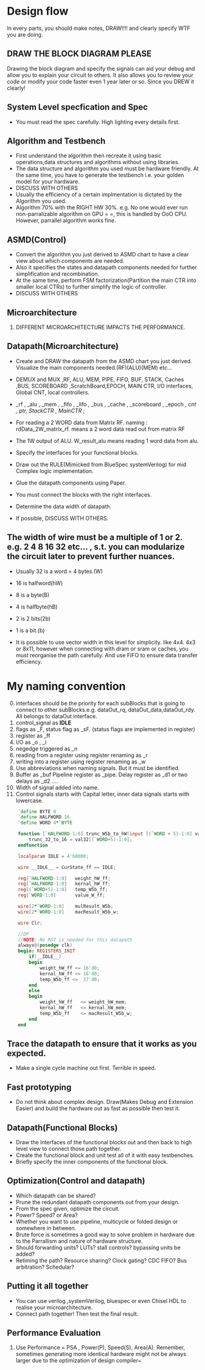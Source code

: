 # Design flow
In every parts, you should make notes, DRAW!!!! and clearly specify WTF you are doing.

## DRAW THE BLOCK DIAGRAM PLEASE
Drawing the block diagram and specify the signals can aid your debug and allow you to explain your circuit to others.
It also allows you to review your code or modify your code faster even 1 year later or so. Since you DREW it clearly!

## System Level specfication and Spec
- You must read the spec carefully. High lighting every details first.

## Algorithm and Testbench
- First understand the algorithm then recreate it using basic operations,data structures and algorithms without using libraries.
- The data structure and algorithm you used must be hardware friendly. At the same time, you have to generate the testbench i.e. your golden model for your hardware.
-  DISCUSS WITH OTHERS
-  Usually the efficiency of a certain implmentation is dictated by the Algorithm you used.
-  Algorithm 70% with the RIGHT HW 30%.
e.g. No one would ever run non-parralizable algorithm on GPU = =, this is handled by OoO CPU. However, parrallel algorithm works fine.

## ASMD(Control)
- Convert the algorithm you just derived to ASMD chart to have a clear view about which components are needed.
- Also it specifies the states and datapath components needed for further simplification and recombination.
- At the same time, perform FSM factorization(Partition the main CTR into smaller local CTRs) to further simplify the logic of controller.
- DISCUSS WITH OTHERS

## Microarchitecture
1. DIFFERENT MICROARCHITECTURE IMPACTS THE PERFORMANCE.
## Datapath(Microarchitecture)
- Create and DRAW the datapath from the ASMD chart you just derived. Visualize the main components needed.(RF)(ALU)(MEM) etc...

- DEMUX and MUX ,RF, ALU, MEM, PIPE, FIFO, BUF, STACK, Caches ,BUS, SCOREBOARD ,ScratchBoard,EPOCH, MAIN CTR, I/O interfaces, Global CNT, local controllers.

- _rf , _alu , _mem , _fifo , _lifo , _bus , _cache , _scoreboard , _epoch , _cnt , _ptr, StackCTR_ , MainCTR_ ;

- For reading a 2 WORD data from Matrix RF. naming : rdData_2W_matrix_rf. means a 2 word data read out from matrix RF

- The 1W output of ALU. W_result_alu means reading 1 word data from alu.

- Specify the interfaces for your functional blocks.

- Draw out the RULE(Mimicked from BlueSpec systemVerilog) for mid Complex logic implementation.

- Glue the datapath components using Paper.

- You must connect the blocks with the right interfaces.

- Determine the data width of datapath.

- If possible, DISCUSS WITH OTHERS.

## The width of wire must be a multiple of 1 or 2. e.g. 2 4 8 16 32 etc... , s.t. you can modularize the circuit later to prevent further nuances.

- Usually 32 is a word = 4 bytes.(W)
- 16 is halfword(hW)
- 8 is a byte(B)
- 4 is halfbyte(hB)
- 2 is 2 bits(2b)
- 1 is a bit.(b)

- It is possible to use vector width in this level for simplicity. like 4x4. 4x3 or 8x11, however when connecting with dram or sram or caches, you must reorganise the path carefully. And use FIFO to ensure data transfer efficiency.

# My naming convention
0.  interfaces should be the priority for each subBlocks that is going to connect to other subBlocks.e.g. dataOut_rq, dataOut_data,dataOut_rdy. All belongs to dataOut interface.
1.  control_signal as __IDLE__
2.  flags as _F, status flag as _sF. (status flags are implemented in register)
3.  register as _ff
4.  I/O as _o , _i
5.  negedge triggered as _n
6.  reading from a register using register renaming as _r
7.  writing into a register using register renaming as _w
8.  Use abbreviations when naming signals. But it must be identified.
9.  Buffer as _buf Pipeline register as _pipe. Delay register as _d1 or two delays as _d2 ....
10. Width of signal added into name.
11. Control signals starts with Capital letter, inner data signals starts with lowercase.

```verilog
    `define BYTE 8
    `define HALFWORD 16
    `define WORD 4*`BYTE

    function [`HALFWORD-1:0] trunc_W5b_to_hW(input [(`WORD + 5)-1:0] val32);
        trunc_32_to_16 = val32[(`WORD+5)-1:0];
    endfunction

    localparam IDLE = 4'b0000;

    wire __IDLE__ = CurState_ff == IDLE;

    reg[`HALFWORD-1:0]   weight_hW_ff;
    reg[`HALFWORD-1:0]   kernal_hW_ff;
    reg[(`WORD+5)-1:0]   temp_W5b_ff;
    reg[`WORD-1:0]       value_W_ff;

    wire[2*`WORD-1:0]    mulResult_W5b;
    wire[2*`WORD-1:0]    macResult_W5b_w;

    wire Clr;

    //DP
    //NOTE: No RST is needed for this datapath
    always@(posedge clk)
    begin: REGISTERS_INIT
        if(__IDLE__)
        begin
            weight_hW_ff <= 16'd0;
            kernal_hW_ff <= 16'd0;
            temp_W5b_ff <=  37'd0;
        end
        else
        begin
            weight_hW_ff   <= weight_hW_mem;
            kernal_hW_ff   <= kernal_hW_mem;
            temp_W5b_ff    <= macResult_W5b_w;
        end
    end


```

## Trace the datapath to ensure that it works as you expected.
- Make a single cycle machine out first. Terrible in speed.
## Fast prototyping
- Do not think about complex design. Draw(Makes Debug and Extension Easier) and build the hardware out as fast as possible then test it.

## Datapath(Functional Blocks)
- Draw the Interfaces of the functional blocks out and then back to high level view to connect those path together.
- Create the functional block and unit test all of it with easy testbenches.
- Briefly specify the inner components of the functional block.

## Optimization(Control and datapath)
- Which datapath can be shared?
- Prune the redundant datapath components out from your design.
- From the spec given, optimize the circuit.
- Power? Speed? or Area?
- Whether you want to use pipeline, multicycle or folded design or somewhere in between.
- Brute force is sometimes a good way to solve problem in hardware due to the Parrallism and nature of hardware structure.
- Should forwarding units? LUTs? stall controls? bypassing units be added?
- Retiming the path? Resource sharing? Clock gating? CDC FIFO? Bus arbitration? Schedular?


## Putting it all together
- You can use verilog ,systemVerilog, bluespec or even Chisel HDL to realise your microarchitecture.
- Connect path together! Then test the final result.


## Performance Evaluation
1. Use Performance = PSA , Power(P), Speed(S), Area(A). Remember, sometimes generating more identical hardware might not be always larger due to the optimization of design compiler~